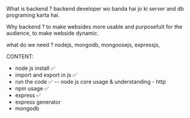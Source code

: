 What is backend ?
backend developer wo banda hai jo ki server and db programing karta hai.

Why backend ?
to make websides more usable and purposefult for the audience, to make webside dynamic.

what do we need ?
nodejs, mongodb, mongoosejs, expressjs,

CONTENT:
- node js install ✅
- import and export in js ✅
- run the code ✅
-- node js core usage & understanding - http 
- npm usage ✅
- express ✅
- express generator     
- mongodb
